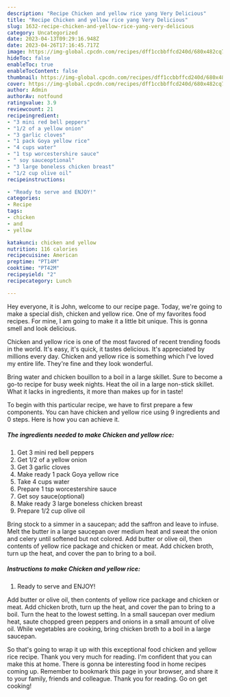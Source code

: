 ```yaml
---
description: "Recipe Chicken and yellow rice yang Very Delicious"
title: "Recipe Chicken and yellow rice yang Very Delicious"
slug: 1632-recipe-chicken-and-yellow-rice-yang-very-delicious
category: Uncategorized
date: 2023-04-13T09:29:16.948Z
date: 2023-04-26T17:16:45.717Z
image: https://img-global.cpcdn.com/recipes/dff1ccbbffcd240d/680x482cq70/chicken-and-yellow-rice-recipe-main-photo.jpg
hideToc: false
enableToc: true
enableTocContent: false
thumbnail: https://img-global.cpcdn.com/recipes/dff1ccbbffcd240d/680x482cq70/chicken-and-yellow-rice-recipe-main-photo.jpg
cover: https://img-global.cpcdn.com/recipes/dff1ccbbffcd240d/680x482cq70/chicken-and-yellow-rice-recipe-main-photo.jpg
author: Admin
authorAv: notfound
ratingvalue: 3.9
reviewcount: 21
recipeingredient:
- "3 mini red bell peppers"
- "1/2 of a yellow onion"
- "3 garlic cloves"
- "1 pack Goya yellow rice"
- "4 cups water"
- "1 tsp worcestershire sauce"
- " soy sauceoptional"
- "3 large boneless chicken breast"
- "1/2 cup olive oil"
recipeinstructions:

- "Ready to serve and ENJOY!"
categories:
- Recipe
tags:
- chicken
- and
- yellow

katakunci: chicken and yellow 
nutrition: 116 calories
recipecuisine: American
preptime: "PT14M"
cooktime: "PT42M"
recipeyield: "2"
recipecategory: Lunch

---
```



Hey everyone, it is John, welcome to our recipe page. Today, we're going to make a special dish, chicken and yellow rice. One of my favorites food recipes. For mine, I am going to make it a little bit unique. This is gonna smell and look delicious.

Chicken and yellow rice is one of the most favored of recent trending foods in the world. It's easy, it's quick, it tastes delicious. It's appreciated by millions every day. Chicken and yellow rice is something which I've loved my entire life. They're fine and they look wonderful.

Bring water and chicken bouillon to a boil in a large skillet. Sure to become a go-to recipe for busy week nights. Heat the oil in a large non-stick skillet. What it lacks in ingredients, it more than makes up for in taste!


To begin with this particular recipe, we have to first prepare a few components. You can have chicken and yellow rice using 9 ingredients and 0 steps. Here is how you can achieve it.

<!--inarticleads1-->

##### The ingredients needed to make Chicken and yellow rice:

1. Get 3 mini red bell peppers
1. Get 1/2 of a yellow onion
1. Get 3 garlic cloves
1. Make ready 1 pack Goya yellow rice
1. Take 4 cups water
1. Prepare 1 tsp worcestershire sauce
1. Get  soy sauce(optional)
1. Make ready 3 large boneless chicken breast
1. Prepare 1/2 cup olive oil


Bring stock to a simmer in a saucepan; add the saffron and leave to infuse. Melt the butter in a large saucepan over medium heat and sweat the onion and celery until softened but not colored. Add butter or olive oil, then contents of yellow rice package and chicken or meat. Add chicken broth, turn up the heat, and cover the pan to bring to a boil. 

<!--inarticleads2-->

##### Instructions to make Chicken and yellow rice:


1. Ready to serve and ENJOY!

Add butter or olive oil, then contents of yellow rice package and chicken or meat. Add chicken broth, turn up the heat, and cover the pan to bring to a boil. Turn the heat to the lowest setting. In a small saucepan over medium heat, saute chopped green peppers and onions in a small amount of olive oil. While vegetables are cooking, bring chicken broth to a boil in a large saucepan. 

So that's going to wrap it up with this exceptional food chicken and yellow rice recipe. Thank you very much for reading. I'm confident that you can make this at home. There is gonna be interesting food in home recipes coming up. Remember to bookmark this page in your browser, and share it to your family, friends and colleague. Thank you for reading. Go on get cooking!
